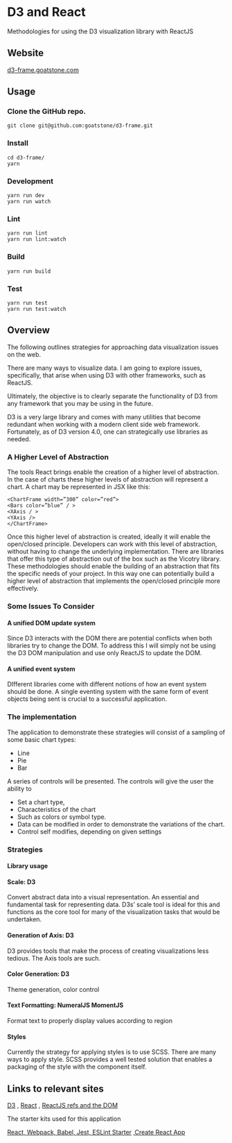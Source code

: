 # D3 and React

Methodologies for using the D3 visualization library with ReactJS

## Website
    
[d3-frame.goatstone.com](http://d3-frame.goatstone.com)
    
## Usage

### Clone the GitHub repo.

```    
git clone git@github.com:goatstone/d3-frame.git
```

### Install
```
cd d3-frame/
yarn
```
### Development

```    
yarn run dev
yarn run watch
```    

### Lint

```    
yarn run lint
yarn run lint:watch
```    

### Build

```    
yarn run build
```    

### Test
```    
yarn run test
yarn run test:watch
```    

## Overview

The following outlines strategies for approaching data visualization issues on the web.

There are many ways to visualize data. I am going to explore issues, specifically, that arise when using D3 with other frameworks, such as ReactJS. 

Ultimately, the objective is to clearly separate the functionality of D3 from any framework that you may be using in the future. 

D3 is a very large library and comes with many utilities that become redundant when working with a modern client side web framework. Fortunately, as of D3 version 4.0, one can strategically use libraries as needed.


### A Higher Level of Abstraction

The tools React brings enable the creation of a higher level of abstraction. In the case of charts these higher levels of abstraction will represent a chart. A chart may be represented in JSX like this:

```
<ChartFrame width=”300” color=”red”>
<Bars color=”blue” / >
<XAxis / >
<YAxis />
</ChartFrame>
```

Once this higher level of abstraction is created, ideally it will enable the open/closed principle. Developers can work with this level of abstraction, without having to change the underlying implementation. There are libraries that offer this type of abstraction out of the box such as the Vicotry library. These methodologies should enable the building of an abstraction that fits the specific needs of your project. In this way one can potentially build a higher level of abstraction that implements the open/closed principle more effectively.


### Some Issues To Consider

#### A unified DOM update system

Since D3 interacts with the DOM there are potential conflicts when both libraries try to change the DOM. To address this I will simply not be using the D3 DOM manipulation and use only ReactJS to update the DOM. 

#### A unified event system

DIfferent libraries come with different notions of how an event system should be done. A single eventing system with the same form of event objects being sent is crucial to a successful application.

### The implementation

The application to demonstrate these strategies will consist of a sampling of some basic chart types: 
 - Line 
 - Pie 
 - Bar 

A series of controls will be presented. The controls will give the user the ability to 

 - Set a chart type, 
 - Characteristics of the chart 
 - Such as colors or symbol type. 
 - Data can be modified in order to demonstrate the variations of the chart.
 - Control self modifies, depending on given settings

### Strategies
#### Library usage

#### Scale: D3
Convert abstract data into a visual representation. An essential and fundamental task for representing data. D3s’ scale tool is ideal for this and functions as the core tool for many of the visualization tasks that would be undertaken.

#### Generation of Axis: D3
D3 provides tools that make the process of creating visualizations less tedious. The Axis tools are such.

#### Color Generation: D3
Theme generation, color control

#### Text Formatting: NumeralJS MomentJS 
Format text to properly display values according to region

#### Styles
Currently the strategy for applying styles is to use SCSS. There are many ways to apply style. SCSS provides a well tested solution that enables a packaging of the style with the component itself.


## Links to relevant sites

[D3](https://d3js.org/)
 , [React](https://reactjs.org/)
 , [ReactJS refs and the DOM](https://reactjs.org/docs/refs-and-the-dom.html)

The starter kits used for this application

[React, Webpack, Babel, Jest, ESLint Starter](https://github.com/oscarmorrison/react-webpack-starter)
 ,[Create React App](https://github.com/facebookincubator/create-react-app)



